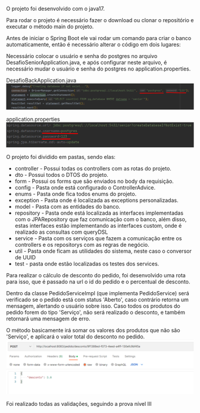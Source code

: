 O projeto foi desenvolvido com o java17.

Para rodar o projeto é necessário fazer o download ou clonar o repositório e executar o método main do projeto.

Antes de iniciar o Spring Boot ele vai rodar um comando para criar o banco automaticamente, então é necessário alterar o código em dois lugares:

Necessário colocar o usuário e senha do postgres no arquivo DesafioSeniorApplication.java, e após configurar neste arquivo, é necessário mudar o usuário e senha do postgres no application.properties.

DesafioBackApplication.java
![Alt text](/src/main/resources/img/desafiobackapplication.png?raw=true "DesafioSeniorApplication")

application.properties
![Alt text](/src/main/resources/img/application.properties.png?raw=true "application.properties")

O projeto foi dividido em pastas, sendo elas:
* controller - Possui todas os controllers com as rotas do projeto.
* dto - Possui todos o DTOS do projeto.
* form - Possui os forms que são enviados no body da requisição.
* config - Pasta onde está configurado o ControllerAdvice.
* enums - Pasta onde fica todos enums do projeto.
* exception - Pasta onde é localizada as exceptions personalizadas.
* model - Pasta com as entidades do banco.
* repository - Pasta onde está localizada as interfaces implementadas com o JPARepository que faz comunicação com o banco, além disso, estas interfaces estão implementando as interfaces custom, onde é realizado as consultas com queryDSL
* service - Pasta com os serviços que fazem a comunicação entre os controllers e os repositorys com as regras de negócio.
* util - Pasta onde ficam as utilidades do sistema, neste caso o conversor de UUID
* test - pasta onde estão localizadas os testes dos services.


Para realizar o cálculo de desconto do pedido, foi desenvolvido uma rota para isso, que é passado na url o id do pedido e o percentual de desconto.

Dentro da classe  PedidoServiceImpl (que implementa PedidoService) será verificado se o pedido está com status 'Aberto', caso contrário retorna um mensagem, alertando o usuário sobre isso. Caso todos os produtos do pedido forem do tipo 'Serviço', não será realizado o desconto, e também retornará uma mensagem de erro.

O método basicamente irá somar os valores dos produtos que não são 'Serviço', e aplicará o valor total do desconto no pedido.
![Alt text](/src/main/resources/img/urldesconto.png?raw=true "urldesconto")


Foi realizado todas as validações, seguindo a prova nível III
